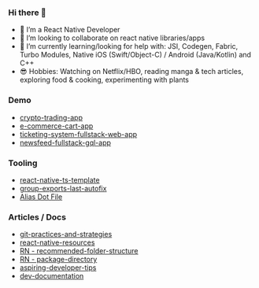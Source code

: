### Hi there 👋

- 🔭 I’m a React Native Developer
- 👯 I’m looking to collaborate on react native libraries/apps
- 🤔 I’m currently learning/looking for help with: JSI, Codegen, Fabric, Turbo Modules, Native iOS (Swift/Object-C) / Android (Java/Kotlin) and C++
- 😎 Hobbies: Watching on Netflix/HBO, reading manga & tech articles, exploring food & cooking, experimenting with plants

### Demo
- [crypto-trading-app](https://github.com/ramirezjag00/crypto-trading-app)
- [e-commerce-cart-app](https://github.com/ramirezjag00/e-commerce-cart-app)
- [ticketing-system-fullstack-web-app](https://github.com/ramirezjag00/ticketing-system-fullstack-web-app)
- [newsfeed-fullstack-gql-app](https://github.com/ramirezjag00/newsfeed-fullstack-gql-app)

### Tooling
- [react-native-ts-template](https://github.com/ramirezjag00/react-native-ts-template)
- [group-exports-last-autofix](https://github.com/ramirezjag00/group-exports-last-autofix)
- [Alias Dot File](https://github.com/ramirezjag00/dotFiles)

### Articles / Docs
- [git-practices-and-strategies](https://github.com/ramirezjag00/git-practices-and-strategies)
- [react-native-resources](https://github.com/ramirezjag00/react-native-resources)
- [RN - recommended-folder-structure](https://github.com/ramirezjag00/react-native-ts-template/tree/main/template#recommended-folder-structure)
- [RN - package-directory](https://github.com/ramirezjag00/react-native-resources#react-native-package-directory)
- [aspiring-developer-tips](https://github.com/ramirezjag00/aspiring-developer-tips)
- [dev-documentation](https://github.com/ramirezjag00/dev-documentation)
